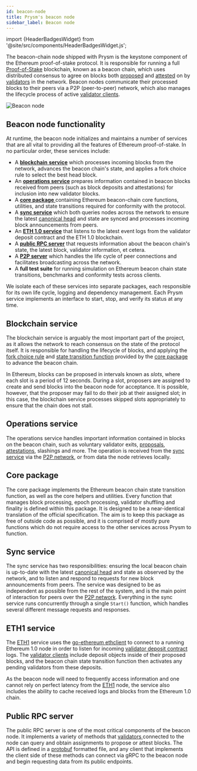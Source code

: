 ```yaml
---
id: beacon-node
title: Prysm's beacon node
sidebar_label: Beacon node
---
```


import {HeaderBadgesWidget} from '@site/src/components/HeaderBadgesWidget.js';

<HeaderBadgesWidget />

The beacon-chain node shipped with Prysm is the keystone component of the Ethereum proof-of-stake protocol. It is responsible for running a full [Proof-of-Stake](/terminology#proof-of-stake-pos) blockchain, known as a beacon chain, which uses distributed consensus to agree on blocks both [proposed](/terminology#propose) and [attested](/terminology#attest) on by [validators](/terminology#validator) in the network. Beacon nodes communicate their processed blocks to their peers via a P2P (peer-to-peer) network, which also manages the lifecycle process of active [validator clients](/how-prysm-works/prysm-validator-client).

![Beacon node](/images/prysm-beacon-chain.png)

## Beacon node functionality

At runtime, the beacon node initializes and maintains a number of services that are all vital to providing all the features of Ethereum proof-of-stake. In no particular order, these services include:

* A [**blockchain** **service**](#blockchain-service) which processes incoming blocks from the network, advances the beacon chain's state, and applies a fork choice rule to select the best head block.
* An [**operations service**](#operations-service) prepares information contained in beacon blocks received from peers (such as block deposits and attestations) for inclusion into new validator blocks.
* A [**core package** ](#core-package) containing Ethereum beacon-chain core functions, utilities, and state transitions required for conformity with the protocol.
* A [**sync service**](#sync-service) which both queries nodes across the network to ensure the latest [canonical head](/terminology#canonical-head-block) and state are synced and processes incoming block announcements from peers.
* An [**ETH 1.0 service**](#eth1-service) that listens to the latest event logs from the validator deposit contract and the ETH 1.0 blockchain.
* A [**public RPC server**](#public-rpc-server) that requests information about the beacon chain's state, the latest block, validator information, et cetera.
* A [**P2P server**](/how-prysm-works/p2p-networking) which handles the life cycle of peer connections and facilitates broadcasting across the network.
* A **full test suite** for running simulation on Ethereum beacon chain state transitions, benchmarks and conformity tests across clients.

We isolate each of these services into separate packages, each responsible for its own life cycle, logging and dependency management. Each Prysm service implements an interface to start, stop, and verify its status at any time.

## Blockchain service

The blockchain service is arguably the most important part of the project, as it allows the network to reach consensus on the state of the protocol itself. It is responsible for handling the lifecycle of blocks, and applying the [fork choice rule](/terminology#fork-choice-rule) and [state transition function](/terminology#state-transition-function) provided by the [core package](#core-package) to advance the beacon chain.

In Ethereum, blocks can be proposed in intervals known as _slots_, where each slot is a period of 12 seconds. During a slot, proposers are assigned to create and send blocks into the beacon node for acceptance. It is possible, however, that the proposer may fail to do their job at their assigned slot; in this case, the blockchain service processes skipped slots appropriately to ensure that the chain does not stall.

## Operations service

The operations service handles important information contained in blocks on the beacon chain, such as voluntary validator exits, [proposals](/terminology#propose), [attestations](/terminology#attest), slashings and more. The operation is received from the [sync service](#sync-service) via the [P2P network](/how-prysm-works/p2p-networking), or from data the node retrieves locally.

## Core package

The core package implements the Ethereum beacon chain state transition function, as well as the core helpers and utilities. Every function that manages block processing, epoch processing, validator shuffling and finality is defined within this package. It is designed to be a near-identical translation of the official specification. The aim is to keep this package as free of outside code as possible, and it is comprised of mostly pure functions which do not require access to the other services across Prysm to function.

## Sync service

The sync service has two responsibilities: ensuring the local beacon chain is up-to-date with the latest [canonical head](/terminology#canonical-head-block) and state as observed by the network, and to listen and respond to requests for new block announcements from peers. The service was designed to be as independent as possible from the rest of the system, and is the main point of interaction for peers over the [P2P network](/how-prysm-works/p2p-networking). Everything in the sync service runs concurrently through a single `Start()` function, which handles several different message requests and responses.

## ETH1 service

The [ETH1](/terminology#eth1) service uses the [go-ethereum ethclient](https://github.com/ethereum/go-ethereum/tree/master/ethclient) to connect to a running Ethereum 1.0 node in order to listen for incoming [validator deposit contract](/how-prysm-works/validator-deposit-contract) logs. The [validator clients](/how-prysm-works/prysm-validator-client) include deposit objects inside of their proposed blocks, and the beacon chain state transition function then activates any pending validators from these deposits.

As the beacon node will need to frequently access information and one cannot rely on perfect latency from the [ETH1](/terminology#eth1) node, the service also includes the ability to cache received logs and blocks from the Ethereum 1.0 chain.

## Public RPC server

The public RPC server is one of the most critical components of the beacon node. It implements a variety of methods that [validators ](/terminology#validator)connected to the node can query and obtain assignments to propose or attest blocks. The API is defined in a [protobuf](https://developers.google.com/protocol-buffers/) formatted file, and any client that implements the client side of these methods can connect via gRPC to the beacon node and begin requesting data from its public endpoints.

